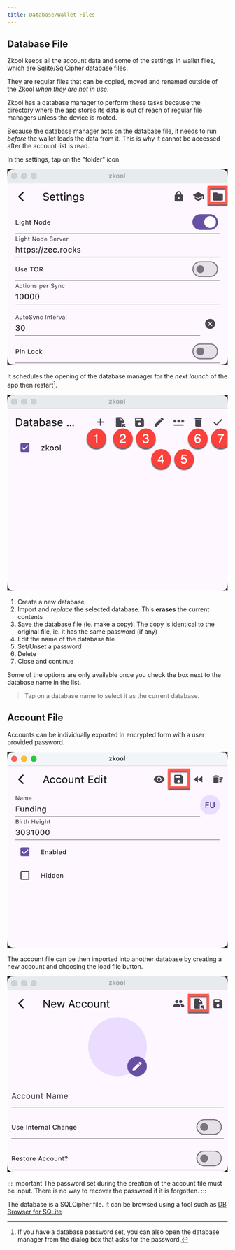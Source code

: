 ```yaml
---
title: Database/Wallet Files
---
```


## Database File

Zkool keeps all the account data and some of the settings in wallet files, which
are Sqlite/SqlCipher database files.

They are regular files that can be copied, moved and renamed outside of the
Zkool *when they are not in use*.

Zkool has a database manager to perform these tasks because the directory where
the app stores its data is out of reach of regular file managers unless the
device is rooted.

Because the database manager acts on the database file, it needs to run *before*
the wallet loads the data from it. This is why it cannot be accessed after the
account list is read.

In the settings, tap on the "folder" icon.

![Open Database Manager](./images/17.database.png)

It schedules the opening of the database manager for the *next launch* of the
app then restart[^1].

![Database Manager](./images/18.manager.png)

1. Create a new database
2. Import and *replace* the selected database. This **erases** the current
   contents
3. Save the database file (ie. make a copy). The copy is identical to the
   original file, ie. it has the same password (if any)
4. Edit the name of the database file
5. Set/Unset a password
6. Delete
7. Close and continue

Some of the options are only available once you check the box next to the
database name in the list.

> Tap on a database name to select it as the current database.

[^1]: If you have a database password set, you can also open the database
    manager from the dialog box that asks for the password.

## Account File

Accounts can be individually exported in encrypted form with a user provided
password.

![Export Account](./images/20.export.png)

The account file can be then imported into another database by creating a new
account and choosing the load file button.

![Import Account](./images/21.load.png)

::: important
The password set during the creation of the account file must be input. There
is no way to recover the password if it is forgotten.
:::

The database is a SQLCipher file. It can be browsed using a tool such as [DB
Browser for SQLite](https://sqlitebrowser.org/)
